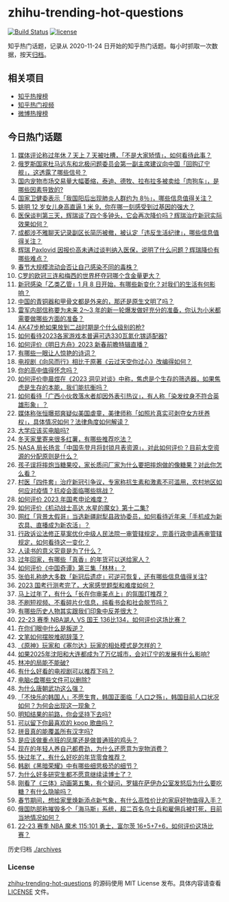 # zhihu-trending-hot-questions

[![Build Status](https://github.com/justjavac/zhihu-trending-hot-questions/workflows/ci/badge.svg?branch=master)](https://github.com/justjavac/zhihu-trending-hot-questions/actions)
[![license](https://img.shields.io/github/license/justjavac/zhihu-trending-hot-questions)](https://github.com/justjavac/zhihu-trending-hot-questions/blob/master/LICENSE)

知乎热门话题，记录从 2020-11-24
日开始的知乎热门话题。每小时抓取一次数据，按天[归档](./archives)。

## 相关项目

- [知乎热搜榜](https://github.com/justjavac/zhihu-trending-top-search)
- [知乎热门视频](https://github.com/justjavac/zhihu-trending-hot-video)
- [微博热搜榜](https://github.com/justjavac/weibo-trending-hot-search)

## 今日热门话题

<!-- BEGIN -->
<!-- 最后更新时间 Mon Jan 09 2023 03:15:14 GMT+0800 (China Standard Time) -->

1. [媒体评论称过年休 7 天上 7 天被吐槽，「不是大家矫情」，如何看待此事？](https://www.zhihu.com/question/577287950)
1. [俄罗斯国家杜马远东和北极问题委员会第一副主席建议向中国「回购辽宁舰」，这透露了哪些信号？](https://www.zhihu.com/question/577468414)
1. [国内宠物市场交易量大幅萎缩，泰迪、德牧、拉布拉多被卖给「肉狗车」，是哪些因素导致的?](https://www.zhihu.com/question/577294600)
1. [国家卫健委表示「我国阳后出现肺炎人群约为 8％」，哪些信息值得关注？](https://www.zhihu.com/question/577470990)
1. [姚明 12 岁女儿身高直逼 1 米 9，你在哪一刻感受到过基因的强大？](https://www.zhihu.com/question/577497208)
1. [医保谈判第三天，辉瑞谈了四个多钟头，它会再次降价吗？辉瑞治疗新冠实际效果如何？](https://www.zhihu.com/question/575740999)
1. [成都涉不雅聊天记录副区长简历被撤，被认定「违反生活纪律」，哪些信息值得关注？](https://www.zhihu.com/question/577485980)
1. [辉瑞 Paxlovid 因报价高未通过谈判纳入医保，说明了什么问题？辉瑞降价有哪些难点？](https://www.zhihu.com/question/577507522)
1. [春节大规模流动会否让自己感染不同的毒株？](https://www.zhihu.com/question/575475753)
1. [C罗的欧冠三连和梅西的世界杯夺冠哪个含金量更大？](https://www.zhihu.com/question/576500878)
1. [新冠感染「乙类乙管」1 月 8 日开始，有哪些新变化？对我们的生活有何影响？](https://www.zhihu.com/question/577464453)
1. [中国的青铜器和甲骨文都是外来的，那还是原生文明了吗？](https://www.zhihu.com/question/576438869)
1. [雷军内部信称要为未来 2～3 年的新一轮爆发做好充分的准备，你认为小米都需要做哪些方面的准备？](https://www.zhihu.com/question/576637304)
1. [AK47步枪如果放到二战时期是个什么级别的枪?](https://www.zhihu.com/question/419406881)
1. [如何看待2023各家游戏本普遍可选330瓦氮化镓适配器?](https://www.zhihu.com/question/577334187)
1. [如何评价《明日方舟》2023 新春前瞻特辑直播？](https://www.zhihu.com/question/577518786)
1. [有哪些一眼让人惊艳的诗词？](https://www.zhihu.com/question/572677049)
1. [电视剧《向风而行》相比于原著《云过天空你过心》改编得如何？](https://www.zhihu.com/question/574821617)
1. [你的高中值得怀念吗？](https://www.zhihu.com/question/576782804)
1. [如何评价申晨煜在《2023 洞见对谈》中称，焦虑是个生存的筛选器，如果焦虑是生存的本能，我们能抗衡吗？](https://www.zhihu.com/question/576110118)
1. [如何看待「广西小伙救落水者却因外表引热议」，有人称「染发纹身不符合英雄形象」？](https://www.zhihu.com/question/577290542)
1. [媒体称张恒曝郑爽疑似美国虐童，美律师称「如照片真实可剥夺女方抚养权」，具体情况如何？法律角度如何解读？](https://www.zhihu.com/question/577321906)
1. [大学应该买电脑吗?](https://www.zhihu.com/question/577328898)
1. [冬天家里寄来很多红薯，有哪些推荐吃法？](https://www.zhihu.com/question/569812529)
1. [NASA 局长扬言「中国先登月将封锁月表资源」，对此如何评价？目前太空资源的分配原则是什么？](https://www.zhihu.com/question/577309524)
1. [孩子误将摔炮当糖果咬，家长质问厂家为什么要把摔炮做的像糖果？对此你怎么看？](https://www.zhihu.com/question/576965578)
1. [村医「四件套」治疗新冠引争议，专家称抗生素和激素不可滥用，农村地区如何应对疫情？抗疫会面临哪些挑战？](https://www.zhihu.com/question/577290369)
1. [如何评价 2023 年国考申论难度？](https://www.zhihu.com/question/577497939)
1. [如何评价《机动战士高达 水星的魔女》第十二集?](https://www.zhihu.com/question/577501003)
1. [网红「背景太假哥」当选新疆尉犁县政协委员，如何看待近年来「手机成为新农具、直播成为新农活」？](https://www.zhihu.com/question/576898368)
1. [行政诉讼法修正草案优化中级人民法院一审管辖规定，完善行政申请再审管辖规定，如何看待这一变化？](https://www.zhihu.com/question/577467880)
1. [人读书的意义究竟是为了什么？](https://www.zhihu.com/question/577352463)
1. [过年回家，有哪些「真香」的年货可以送给家人？](https://www.zhihu.com/question/511023164)
1. [如何评价《中国奇谭》第三集「林林」？](https://www.zhihu.com/question/577297990)
1. [张伯礼称绝大多数「新冠后遗症」可逆可恢复，还有哪些信息值得关注?](https://www.zhihu.com/question/577167114)
1. [2023 国考行测考完了，大家感觉题型和难度如何？](https://www.zhihu.com/question/577471753)
1. [马上过年了，有什么「长在你审美点上」的氛围灯推荐？](https://www.zhihu.com/question/572504322)
1. [不刷短视频、不看碎片化信息，纯看书会和社会脱节吗？](https://www.zhihu.com/question/573093752)
1. [有哪些历史人物其实跟我们印象中反差很大？](https://www.zhihu.com/question/576733511)
1. [22-23 赛季 NBA湖人 VS 国王 136比134，如何评价这场比赛？](https://www.zhihu.com/question/577475046)
1. [在你们眼中什么是叛逆？](https://www.zhihu.com/question/577326119)
1. [文笔如何摆脱堆砌辞藻？](https://www.zhihu.com/question/475120674)
1. [《原神》玩家和《塞尔达》玩家的相处模式是怎样的？](https://www.zhihu.com/question/576774828)
1. [如果2025年沈阳和大连都成为了万亿城市，会对辽宁的发展有什么影响?](https://www.zhihu.com/question/577086111)
1. [林冲的局能不能破?](https://www.zhihu.com/question/576637516)
1. [有什么好看的电视剧可以推荐下吗？](https://www.zhihu.com/question/577356427)
1. [电脑c盘哪些文件可以删除?](https://www.zhihu.com/question/32022421)
1. [为什么唐朝武功这么强？](https://www.zhihu.com/question/577113744)
1. [「不快乐的韩国人」不愿生育，韩国正面临「人口之殇」，韩国目前人口状况如何？为何会出现这一现象？](https://www.zhihu.com/question/577092466)
1. [明知结果的前路，你会坚持下去吗?](https://www.zhihu.com/question/577130703)
1. [可以留下你最喜欢的 kpop 歌曲吗？](https://www.zhihu.com/question/577385364)
1. [拼音真的能覆盖所有汉字吗?](https://www.zhihu.com/question/576471799)
1. [是应该做重点班的凤尾还是做普通班的鸡头？](https://www.zhihu.com/question/574349086)
1. [现在的年轻人养自己都费劲，为什么还愿意为宠物消费？](https://www.zhihu.com/question/576747539)
1. [快过年了，有什么好吃的年货零食推荐？](https://www.zhihu.com/question/574599006)
1. [韩剧《黑暗荣耀》中有哪些细思极恐的细节？](https://www.zhihu.com/question/576478558)
1. [为什么好多研究生都不愿意继续读博士了？](https://www.zhihu.com/question/575717530)
1. [刚看了《三体》动画第五集，有个疑问，罗辑在萨伊办公室发怒后为什么要吃糖？有什么隐喻吗？](https://www.zhihu.com/question/575929954)
1. [春节期间，想给家里焕新添点新气象，有什么高性价比的家庭好物值得入手？](https://www.zhihu.com/question/576926599)
1. [俄国防部称摧毁多个「海马斯」系统，超二百名乌士兵和雇佣兵被打死，目前当地情况如何？](https://www.zhihu.com/question/576638099)
1. [22-23 赛季 NBA 魔术 115:101 勇士，富尔茨 16+5+7+6，如何评价这场比赛？](https://www.zhihu.com/question/577475043)

<!-- END -->

历史归档 [./archives](./archives)

### License

[zhihu-trending-hot-questions](https://github.com/justjavac/zhihu-trending-hot-questions)
的源码使用 MIT License 发布。具体内容请查看 [LICENSE](./LICENSE) 文件。
